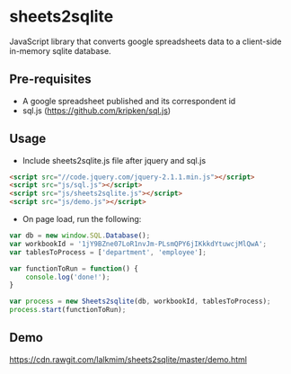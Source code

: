 sheets2sqlite
=============

JavaScript library that converts google spreadsheets data to a client-side in-memory sqlite database.

Pre-requisites
--------------

- A google spreadsheet published and its correspondent id
- sql.js (https://github.com/kripken/sql.js)

Usage
-----

- Include sheets2sqlite.js file after jquery and sql.js

```HTML
<script src="//code.jquery.com/jquery-2.1.1.min.js"></script>
<script src="js/sql.js"></script>
<script src="js/sheets2sqlite.js"></script>
<script src="js/demo.js"></script>
```


- On page load, run the following:

```Javascript
var db = new window.SQL.Database();
var workbookId = '1jY9BZne07LoR1nvJm-PLsmQPY6jIKkkdYtuwcjMlQwA';
var tablesToProcess = ['department', 'employee'];

var functionToRun = function() {
    console.log('done!');
}

var process = new Sheets2sqlite(db, workbookId, tablesToProcess);
process.start(functionToRun);
```

Demo
----

https://cdn.rawgit.com/lalkmim/sheets2sqlite/master/demo.html
